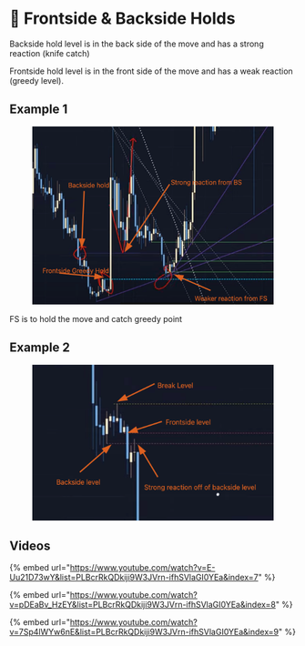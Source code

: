 # 🔀 Frontside & Backside Holds

Backside hold level is in the back side of the move and has a strong reaction (knife catch)

Frontside hold level is in the front side of the move and has a weak reaction (greedy level).

## Example 1

<figure><img src="../../.gitbook/assets/image (8).png" alt=""><figcaption></figcaption></figure>

FS is to hold the move and catch greedy point

## Example 2

<figure><img src="../../.gitbook/assets/image.png" alt=""><figcaption></figcaption></figure>



## Videos

{% embed url="https://www.youtube.com/watch?v=E-Uu21D73wY&list=PLBcrRkQDkiji9W3JVrn-ifhSVlaGI0YEa&index=7" %}

{% embed url="https://www.youtube.com/watch?v=pDEaBv_HzEY&list=PLBcrRkQDkiji9W3JVrn-ifhSVlaGI0YEa&index=8" %}

{% embed url="https://www.youtube.com/watch?v=7Sp4lWYw6nE&list=PLBcrRkQDkiji9W3JVrn-ifhSVlaGI0YEa&index=9" %}
